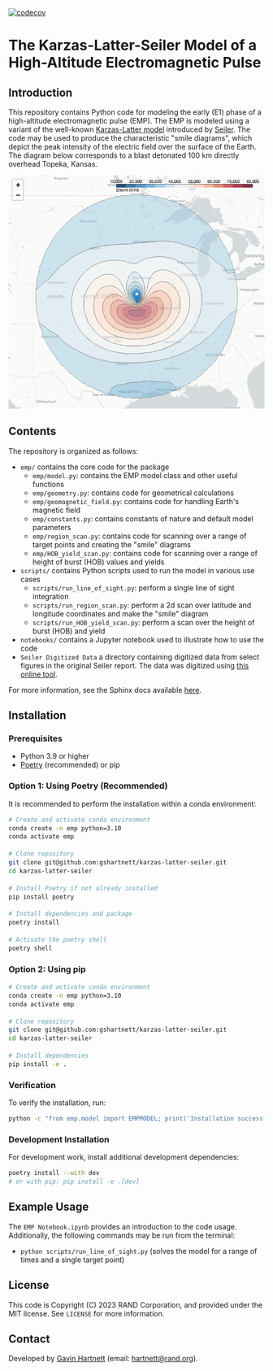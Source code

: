 [![codecov](https://codecov.io/gh/gshartnett/karzas-latter-seiler/branch/main/graph/badge.svg)](https://codecov.io/gh/gshartnett/karzas-latter-seiler)

# The Karzas-Latter-Seiler Model of a High-Altitude Electromagnetic Pulse

## Introduction
This repository contains Python code for modeling the early (E1) phase of a high-altitude electromagnetic pulse (EMP). The EMP is modeled using a variant of the well-known [Karzas-Latter model](https://journals.aps.org/pr/abstract/10.1103/PhysRev.137.B1369) introduced by [Seiler](https://apps.dtic.mil/sti/citations/ADA009208). The code may be used to produce the characteristic "smile diagrams", which depict the peak intensity of the electric field over the surface of the Earth. The diagram below corresponds to a blast detonated 100 km directly overhead Topeka, Kansas.

<img src="Topeka_smile.png" alt="Topeka" width="1000"/>

## Contents
The repository is organized as follows:
- `emp/` contains the core code for the package
    - `emp/model.py`: contains the EMP model class and other useful functions
    - `emp/geometry.py`: contains code for geometrical calculations
    - `emp/geomagnetic_field.py`: contains code for handling Earth's magnetic field
    - `emp/constants.py`: contains constants of nature and default model parameters
    - `emp/region_scan.py`: contains code for scanning over a range of target points and creating the "smile" diagrams
    - `emp/HOB_yield_scan.py`: contains code for scanning over a range of height of burst (HOB) values and yields
- `scripts/` contains Python scripts used to run the model in various use cases
    - `scripts/run_line_of_sight.py`: perform a single line of sight integration
    - `scripts/run_region_scan.py`: perform a 2d scan over latitude and longitude coordinates and make the "smile" diagram
    - `scripts/run_HOB_yield_scan.py`: perform a scan over the height of burst (HOB) and yield
- `notebooks/` contains a Jupyter notebook used to illustrate how to use the code
- `Seiler Digitized Data` a directory containing digitized data from select figures in the original Seiler report. The data was digitized using [this online tool](https://apps.automeris.io/wpd/).

For more information, see the Sphinx docs available [here](https://gshartnett.github.io/karzas-latter-seiler/).

## Installation

### Prerequisites
- Python 3.9 or higher
- [Poetry](https://python-poetry.org/) (recommended) or pip

### Option 1: Using Poetry (Recommended)
It is recommended to perform the installation within a conda environment:

```bash
# Create and activate conda environment
conda create -n emp python=3.10
conda activate emp

# Clone repository
git clone git@github.com:gshartnett/karzas-latter-seiler.git
cd karzas-latter-seiler

# Install Poetry if not already installed
pip install poetry

# Install dependencies and package
poetry install

# Activate the poetry shell
poetry shell
```

### Option 2: Using pip
```bash
# Create and activate conda environment
conda create -n emp python=3.10
conda activate emp

# Clone repository
git clone git@github.com:gshartnett/karzas-latter-seiler.git
cd karzas-latter-seiler

# Install dependencies
pip install -e .
```

### Verification
To verify the installation, run:
```bash
python -c "from emp.model import EMPMODEL; print('Installation successful!')"
```

### Development Installation
For development work, install additional development dependencies:
```bash
poetry install --with dev
# or with pip: pip install -e .[dev]
```

## Example Usage
The `EMP Notebook.ipynb` provides an introduction to the code usage. Additionally, the following commands may be run from the terminal:
- `python scripts/run_line_of_sight.py` (solves the model for a range of times and a single target point)

## License
This code is Copyright (C) 2023 RAND Corporation, and provided under the MIT license. See `LICENSE` for more information.

## Contact
Developed by [Gavin Hartnett](https://gshartnett.github.io/) (email: hartnett@rand.org).
